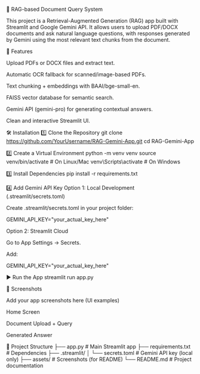 📄 RAG-based Document Query System 

This project is a Retrieval-Augmented Generation (RAG) app built with Streamlit and Google Gemini API.
It allows users to upload PDF/DOCX documents and ask natural language questions, with responses generated by Gemini using the most relevant text chunks from the document.

🚀 Features

Upload PDFs or DOCX files and extract text.

Automatic OCR fallback for scanned/image-based PDFs.

Text chunking + embeddings with BAAI/bge-small-en.

FAISS vector database for semantic search.

Gemini API (gemini-pro) for generating contextual answers.

Clean and interactive Streamlit UI.

🛠️ Installation
1️⃣ Clone the Repository
git clone https://github.com/YourUsername/RAG-Gemini-App.git
cd RAG-Gemini-App

2️⃣ Create a Virtual Environment
python -m venv venv
source venv/bin/activate   # On Linux/Mac
venv\Scripts\activate      # On Windows

3️⃣ Install Dependencies
pip install -r requirements.txt

4️⃣ Add Gemini API Key
Option 1: Local Development (.streamlit/secrets.toml)

Create .streamlit/secrets.toml in your project folder:

GEMINI_API_KEY="your_actual_key_here"

Option 2: Streamlit Cloud

Go to App Settings → Secrets.

Add:

GEMINI_API_KEY="your_actual_key_here"

▶️ Run the App
streamlit run app.py

📸 Screenshots

Add your app screenshots here (UI examples)

Home Screen


Document Upload + Query


Generated Answer


📂 Project Structure
├── app.py                # Main Streamlit app
├── requirements.txt      # Dependencies
├── .streamlit/
│   └── secrets.toml      # Gemini API key (local only)
├── assets/               # Screenshots (for README)
└── README.md             # Project documentation
